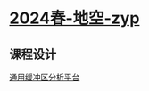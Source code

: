 # [2024春-地空-zyp](https://pan.baidu.com/s/1-vhCUxS0EZDuXJWxW61qfQ?pwd=7xd5)

## 课程设计
[通用缓冲区分析平台](https://github.com/ZhangAilan/BufferAnalysis)